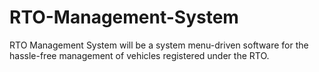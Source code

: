 # RTO-Management-System
RTO Management System will be a system menu-driven software for the hassle-free management of vehicles registered under the RTO.
